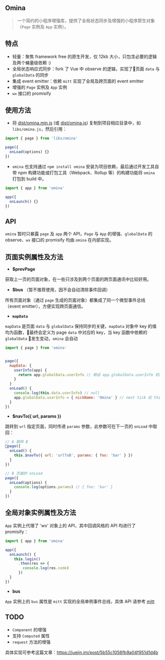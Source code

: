 ## Omina
> 一个简约的小程序增强库，提供了全局状态同步及增强的小程序原生对象（`Page` 实例及 `App` 实例）。

## 特点
- 轻量：聚焦 framework free 的原生开发，仅 12kb 大小，只包含必要的逻辑及两个蝇量级依赖 :)
- 全局状态响应式同步：fork 了 Vue 中 observe 的逻辑，实现了页面 `data` 与 `globalData` 的同步
- 集成 event emitter：依赖 `mitt` 实现了全局及跨页面的 event emitter
- 增强的 `Page` 实例及 `App` 实例
- `wx` 接口的 promisify

## 使用方法
- 将 [dist/omina.min.js]() (或 [dist/omina.js]()) 复制到项目相应目录中，如 `libs/omina.js`，然后引用：
``` js
import { page } from 'libs/omina'

page({
  onLoad(options) {}
})
```
- `omina` 也支持通过 `npm install omina` 安装为项目依赖，最后通过开发工具自带 npm 构建功能或打包工具（Webpack、Rollup 等）的构建功能将 `omina` 打包到 build 中。
``` js
import { app } from 'omina'

app({
  onLaunch() {}
})
```
## API
`omina` 暂时只暴露 `page` 及 `app` 两个 API，`Page` 与 `App` 的增强、`globalData` 的 observe、`wx` 接口的 promisify 均由 `omina` 在内部实现。

## 页面实例属性及方法
- **$prevPage**

获取上一页的页面对象，在一些只涉及到两个页面的跨页面通讯中比较好用。

- **$bus** （暂不推荐使用，因不会自动清除事件回调）

所有页面对象（通过 `page` 生成的页面对象）都集成了同一个微型事件总线（event emitter），方便实现跨页面通信。

- **`mapData`**

`mapData` 是页面 `data` 与 `globalData` 保持同步的关键，`mapData` 对象中 key 的值均为函数，最终会定义为 page `data` 中对应的 key，当 key 函数中依赖的 `globalData` 发生变动，`omina` 会自动
``` js
import { page } from 'omina'


page({
  mapData: {
    userInfo(app) {
      return app.globalData.userInfo // 假设 app.globalData.userInfo 初始值为 null
    }
  }
  onLoad() {
    console.log(this.data.userInfo) // null
    app.globalData.userInfo = { nickName: 'Omina' } // next tick 后 this.data.userInfo 变成 { nickName: 'Omina' }
  }
})

```

- **$navTo({ url, params })**

跳转到 `url` 指定页面，同时传递 `params` 参数，此参数可在下一页的 `onLoad` 中取回：
``` js
// A 跳转 B
page({
  onLoad() {
    this.$navTo({ url: 'urlToB', params: { foo: 'bar' } })
  }
})

// B 页面的 onLoad
page({
  onLoad(options) {
    console.log(options.params) // { foo: 'bar' }
  }
})
```
## 全局对象实例属性及方法
`App` 实例上代理了 'wx' 对象上的 API，其中回调风格的 API 均进行了 promisify：
``` js
import { app } from 'omina'

app({
  onLaunch() {
    this.login()
      .then(res => {
        console.log(res.code)
      })
  }
})
```

- **bus**

`App` 实例上的 `bus` 属性是 `mitt` 实现的全局单例事件总线，具体 API 请参考 [mitt](https://github.com/developit/mitt)
## TODO
- `Component` 的增强
-  支持 `Computed` 属性
- `request` 方法的增强

具体实现可参考这篇文章：https://juejin.im/post/5b55c1056fb9a04f951d1d4b

